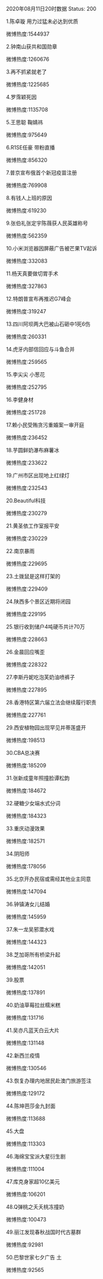 2020年08月11日20时数据
Status: 200

1.陈卓璇 用力过猛未必达到优质

微博热度:1544937

2.钟南山获共和国勋章

微博热度:1260676

3.再不抓紧就老了

微博热度:1225685

4.罗霈颖死因

微博热度:1135708

5.王思聪 鞠婧祎

微博热度:975649

6.R1SE任豪 带粉直播

微博热度:856320

7.普京宣布俄首个新冠疫苗注册

微博热度:769908

8.有钱人上班的原因

微博热度:619230

9.张伯礼张定宇陈薇获人民英雄称号

微博热度:562359

10.小米浏览器因屏蔽广告被芒果TV起诉

微博热度:332083

11.杨天真要做切胃手术

微博热度:327863

12.特朗普宣布再推迟G7峰会

微博热度:319247

13.四川阿坝两大巴被山石砸中1死6伤

微博热度:260331

14.虎牙内部信回应与斗鱼合并

微博热度:259565

15.李尖尖 小葱花

微博热度:252795

16.李健身材

微博热度:251728

17.赖小民受贿贪污重婚案一审开庭

微博热度:236452

18.芋圆鲜奶瀑布麻薯冰

微博热度:233622

19.广州市区出现地上红绿灯

微博热度:232543

20.Beautiful科技

微博热度:230279

21.黄圣依工作室报平安

微博热度:230229

22.南京暴雨

微博热度:229695

23.土拨鼠是这样打架的

微博热度:229409

24.陕西多个景区近期将闭园

微博热度:229195

25.银行收到储户4吨硬币共计70万

微博热度:228663

26.金晨回应嘴歪

微博热度:228322

27.李斯丹妮吃泡芙奶油喷裤子

微博热度:227895

28.香港特区第六届立法会继续履行职责

微博热度:227761

29.西安植物园出现罕见并蒂莲盛开

微博热度:198513

30.CBA总决赛

微博热度:185209

31.张新成童年照撞脸谭松韵

微博热度:184672

32.硬糖少女端水式分词

微博热度:184323

33.重庆动漫效果

微博热度:182571

34.阴阳师

微博热度:178056

35.北京开办民宿或需经其他业主同意

微博热度:147094

36.钟镇涛女儿结婚

微博热度:145959

37.朱一龙吴邪潜水戏

微博热度:144323

38.芝加哥所有桥梁升起

微博热度:142051

39.股票

微博热度:137891

40.奶油草莓拉丝糯米糕

微博热度:131716

41.吴亦凡蓝天白云大片

微博热度:131148

42.新西兰疫情

微博热度:130546

43.恢复办理内地居民赴澳门旅游签注

微博热度:129172

44.陈坤芭莎金九封面

微博热度:113688

45.大盘

微博热度:113303

46.海绵宝宝派大星衍生剧

微博热度:111004

47.库克身家超10亿美元

微博热度:106201

48.Q弹桃之夭夭桃冻撞奶

微博热度:100473

49.丽江发现春秋战国时代古墓群

微博热度:92981

50.巴黎世家七夕广告 土

微博热度:92565


